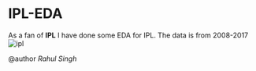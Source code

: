 # IPL-EDA
As a fan of **IPL** I have done some EDA for IPL.
The data is from 2008-2017
![ipl](https://user-images.githubusercontent.com/57325166/95168599-2bd5f900-07cf-11eb-851f-5ad622048a35.jpg)


@author *Rahul Singh* 
